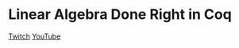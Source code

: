 # Linear Algebra Done Right in Coq

[Twitch](https://twitch.tv/quinndougherty92)
[YouTube](https://www.youtube.com/playlist?list=PLGZRl2vU826d_IRnxA6rgTXXAG5vdx74P)

